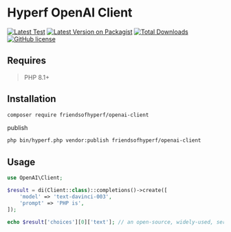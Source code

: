 # Hyperf OpenAI Client

[![Latest Test](https://github.com/friendsofhyperf/openai-client/workflows/tests/badge.svg)](https://github.com/friendsofhyperf/openai-client/actions)
[![Latest Version on Packagist](https://img.shields.io/packagist/v/friendsofhyperf/openai-client.svg?style=flat-square)](https://packagist.org/packages/friendsofhyperf/openai-client)
[![Total Downloads](https://img.shields.io/packagist/dt/friendsofhyperf/openai-client.svg?style=flat-square)](https://packagist.org/packages/friendsofhyperf/openai-client)
[![GitHub license](https://img.shields.io/github/license/friendsofhyperf/openai-client)](https://github.com/friendsofhyperf/openai-client)

## Requires

> PHP 8.1+

## Installation

~~~bash
composer require friendsofhyperf/openai-client
~~~

publish

~~~bash
php bin/hyperf.php vendor:publish friendsofhyperf/openai-client
~~~

## Usage

~~~php
use OpenAI\Client;

$result = di(Client::class)::completions()->create([
    'model' => 'text-davinci-003',
    'prompt' => 'PHP is',
]);

echo $result['choices'][0]['text']; // an open-source, widely-used, server-side scripting language.
~~~
